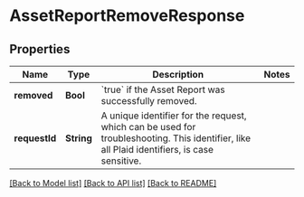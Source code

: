 # AssetReportRemoveResponse

## Properties
Name | Type | Description | Notes
------------ | ------------- | ------------- | -------------
**removed** | **Bool** | &#x60;true&#x60; if the Asset Report was successfully removed. | 
**requestId** | **String** | A unique identifier for the request, which can be used for troubleshooting. This identifier, like all Plaid identifiers, is case sensitive. | 

[[Back to Model list]](../README.md#documentation-for-models) [[Back to API list]](../README.md#documentation-for-api-endpoints) [[Back to README]](../README.md)


